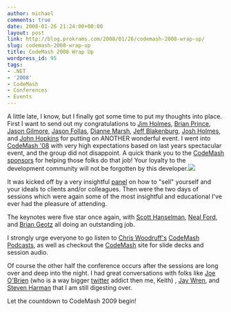 ```yaml
---
author: michael
comments: true
date: 2008-01-26 21:24:00+00:00
layout: post
link: http://blog.prokrams.com/2008/01/26/codemash-2008-wrap-up/
slug: codemash-2008-wrap-up
title: CodeMash 2008 Wrap Up
wordpress_id: 95
tags:
- .NET
- '2008'
- CodeMash
- Conferences
- Events
---
```


A little late, I know, but I finally got some time to put my thoughts into place. First I want to send out my congratulations to [Jim Holmes](http://frazzleddad.blogspot.com/), [Brian Prince](http://brianhprince.blogspot.com/), [Jason Gilmore](http://www.wjgilmore.com/), [Jason Follas](http://jasonfollas.com/blog), [Dianne Marsh](http://srtsolutions.com/blogs/diannemarsh/), [Jeff Blakenburg](http://www.jeffblankenburg.com/), [Josh Holmes](http://joshholmes.com/), and [John Hopkins](http://www.dotnetrockstar.com/) for putting on ANOTHER wonderful event. I went into [CodeMash '08](http://www.codemash.org/default.aspx) with very high expectations based on last years spectacular event, and the group did not disappoint. A quick thank you to the [CodeMash sponsors](http://www.codemash.org/Sponsors.aspx) for helping those folks do that job! Your loyalty to the development community will not be forgotten by this developer.[![](http://farm3.static.flickr.com/2161/2188196730_a0d6b37d0f_m.jpg)](http://www.flickr.com/photos/michaeldotnet/2188196730/)

 

It was kicked off by a very insightful [panel](http://www.flickr.com/photos/michaeldotnet/tags/codemash2008/) on how to "sell" yourself and your ideals to clients and/or colleagues. Then were the two days of sessions which were again some of the most insightful and educational I've ever had the pleasure of attending.

 

The keynotes were five star once again, with [Scott Hanselman](http://www.hanselman.com/blog/), [Neal Ford](http://memeagora.blogspot.com/), and [Brian Geotz](http://www.briangoetz.com/) all doing an outstanding job.

 

I strongly urge everyone to go listen to [Chris Woodruff's](http://blog.cloudsocket.com/) [CodeMash Podcasts](http://codemash.podbean.com/), as well as checkout the [CodeMash](http://www.codemash.org) site for slide decks and session audio.

 

Of course the other half the conference occurs after the sessions are long over and deep into the night. I had great conversations with folks like [Joe O'Brien](http://objo.com/) (who is a way bigger [twitter](http://www.twitter.com) addict then me, Keith) , [Jay Wren](http://jrwren.wrenfam.com/blog/), and [Steven Harman](http://stevenharman.net/) that I am still digesting over.

 

Let the countdown to CodeMash 2009 begin!
